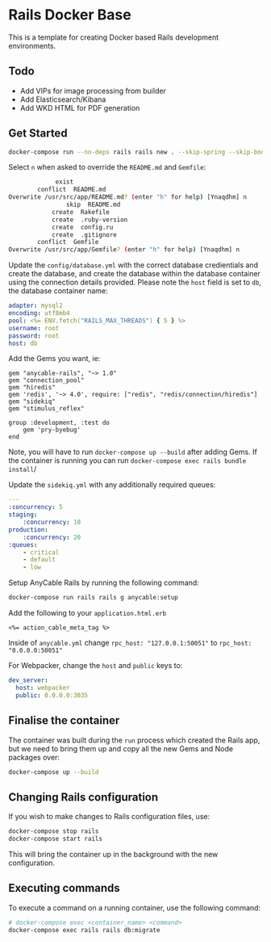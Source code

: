 # Rails Docker Base

This is a template for creating Docker based Rails development environments.

## Todo

+ Add VIPs for image processing from builder
+ Add Elasticsearch/Kibana
+ Add WKD HTML for PDF generation

## Get Started

```bash
docker-compose run --no-deps rails rails new . --skip-spring --skip-bootsnap --skip-coffee --webpack=stimulus --database=mysql
```

Select `n` when asked to override the `README.md` and `Gemfile`:

```bash
			 exist
		conflict  README.md
Overwrite /usr/src/app/README.md? (enter "h" for help) [Ynaqdhm] n
				skip  README.md
			create  Rakefile
			create  .ruby-version
			create  config.ru
			create  .gitignore
		conflict  Gemfile
Overwrite /usr/src/app/Gemfile? (enter "h" for help) [Ynaqdhm] n
```

Update the `config/database.yml` with the correct database credientials and create the database, and create the database within the database container using the connection details provided.
Please note the `host` field is set to `db`, the database container name:

```yml
adapter: mysql2
encoding: utf8mb4
pool: <%= ENV.fetch("RAILS_MAX_THREADS") { 5 } %>
username: root
password: root
host: db
```

Add the Gems you want, ie:

```Gemfile
gem "anycable-rails", "~> 1.0"
gem "connection_pool"
gem "hiredis"
gem 'redis', '~> 4.0', require: ["redis", "redis/connection/hiredis"]
gem "sidekiq"
gem "stimulus_reflex"

group :development, :test do
	gem 'pry-byebug'
end
```

Note, you will have to run `docker-compose up --build` after adding Gems. If the container is running you can run `docker-compose exec rails bundle install`/

Update the `sidekiq.yml` with any additionally required queues:

```yml
---
:concurrency: 5
staging:
	:concurrency: 10
production:
	:concurrency: 20
:queues:
	- critical
	- default
	- low

 ```

Setup AnyCable Rails by running the following command:

```bash
docker-compose run rails rails g anycable:setup
```

Add the following to your `application.html.erb`

```erb
<%= action_cable_meta_tag %>
```

Inside of `anycable.yml` change `rpc_host: "127.0.0.1:50051"` to `rpc_host: "0.0.0.0:50051"`

For Webpacker, change the `host` and `public` keys to:

```yml
dev_server:
  host: webpacker
  public: 0.0.0.0:3035
```

## Finalise the container

The container was built during the `run` process which created the Rails app, but we need to bring them up and copy all the new Gems and Node packages over:

```bash
docker-compose up --build
```

## Changing Rails configuration

If you wish to make changes to Rails configuration files, use:

```bash
docker-compose stop rails
docker-compose start rails
```

This will bring the container up in the background with the new configuration.

## Executing commands

To execute a command on a running container, use the following command:

```bash
# docker-compose exec <container_name> <command>
docker-compose exec rails rails db:migrate
```
